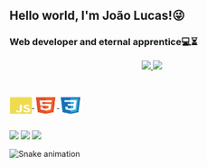 ## Hello world, I'm João Lucas!😜
### Web developer and eternal apprentice💻⏳

<div align="center">
  <a href="https://github.com/joaolucas398">
  <img height="175em" src="https://github-readme-stats.vercel.app/api?username=Joaolucas398&show_icons=true&theme=dark&include_all_commits=true&count_private=true"/>
  <img height="175em" src="https://github-readme-stats.vercel.app/api/top-langs/?username=Joaolucas398&layout=compact&langs_count=7&theme=dark"/>
</div>
  
##
 <div style="display: inline_block"><br>
  <img align="center" alt="Joao-Js" height="30" width="40" src="https://raw.githubusercontent.com/devicons/devicon/master/icons/javascript/javascript-plain.svg">
  <img align="center" alt="Joao-HTML" height="30" width="40" src="https://raw.githubusercontent.com/devicons/devicon/master/icons/html5/html5-original.svg">
  <img align="center" alt="Joao-CSS" height="30" width="40" src="https://raw.githubusercontent.com/devicons/devicon/master/icons/css3/css3-original.svg">       
</div>
 
  ##
<div>
<a href="https://www.instagram.com/lucasbreckgm" target="_blank"><img src="https://img.shields.io/badge/-Instagram-%23E4405F?style=for-the-badge&logo=instagram&logoColor=white" target="_blank"></a>
<a href = "mailto:joaolucadesouzapaz1@gmail.com"><img src="https://img.shields.io/badge/-Gmail-%23333?style=for-the-badge&logo=gmail&logoColor=white" target="_blank"></a>
<a href="https://www.linkedin.com/in/jo%C3%A3olucasdesouzapaz-2000/" target="_blank"><img src="https://img.shields.io/badge/-LinkedIn-%230077B5?style=for-the-badge&logo=linkedin&logoColor=white" target="_blank"></a> 
 
  ![Snake animation](https://github.com/Joaolucas398/Joaolucas398/blob/output/github-contribution-grid-snake.svg)
   
</div>

